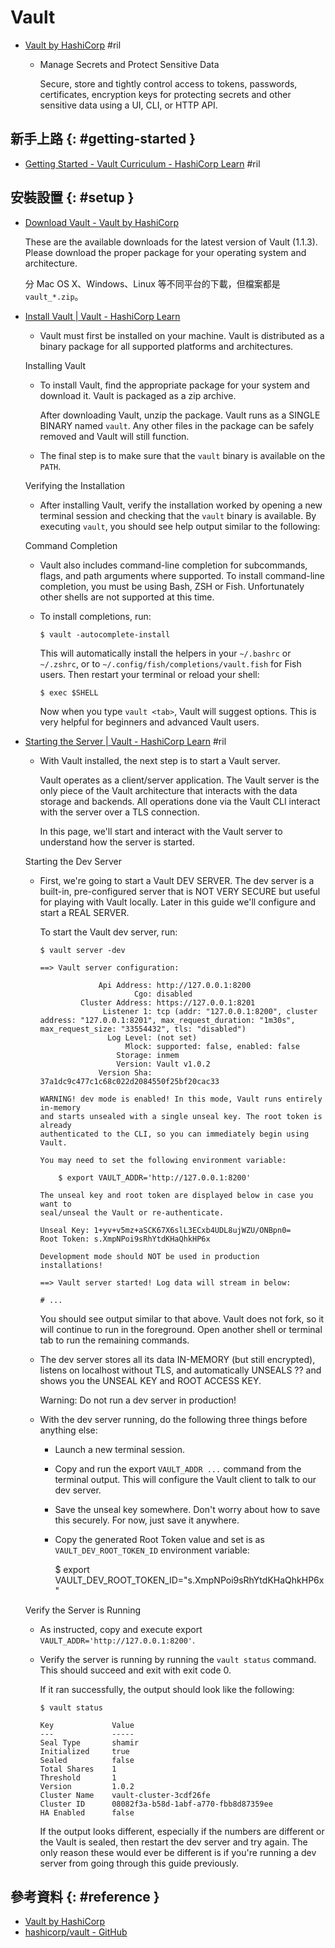 # Vault

  - [Vault by HashiCorp](https://www.vaultproject.io/) #ril

      - Manage Secrets and Protect Sensitive Data

        Secure, store and tightly control access to tokens, passwords, certificates, encryption keys for protecting secrets and other sensitive data using a UI, CLI, or HTTP API.

## 新手上路 {: #getting-started }

  - [Getting Started - Vault Curriculum \- HashiCorp Learn](https://learn.hashicorp.com/vault/#getting-started) #ril

## 安裝設置 {: #setup }

  - [Download Vault \- Vault by HashiCorp](https://www.vaultproject.io/downloads.html)

    These are the available downloads for the latest version of Vault (1.1.3). Please download the proper package for your operating system and architecture.

    分 Mac OS X、Windows、Linux 等不同平台的下載，但檔案都是 `vault_*.zip`。

  - [Install Vault \| Vault \- HashiCorp Learn](https://learn.hashicorp.com/vault/getting-started/install)

      - Vault must first be installed on your machine. Vault is distributed as a binary package for all supported platforms and architectures.

    Installing Vault

      - To install Vault, find the appropriate package for your system and download it. Vault is packaged as a zip archive.

        After downloading Vault, unzip the package. Vault runs as a SINGLE BINARY named `vault`. Any other files in the package can be safely removed and Vault will still function.

      - The final step is to make sure that the `vault` binary is available on the `PATH`.

     Verifying the Installation

      - After installing Vault, verify the installation worked by opening a new terminal session and checking that the `vault` binary is available. By executing `vault`, you should see help output similar to the following:

    Command Completion

      - Vault also includes command-line completion for subcommands, flags, and path arguments where supported. To install command-line completion, you must be using Bash, ZSH or Fish. Unfortunately other shells are not supported at this time.

      - To install completions, run:

            $ vault -autocomplete-install

        This will automatically install the helpers in your `~/.bashrc` or `~/.zshrc`, or to `~/.config/fish/completions/vault.fish` for Fish users. Then restart your terminal or reload your shell:

            $ exec $SHELL

        Now when you type `vault <tab>`, Vault will suggest options. This is very helpful for beginners and advanced Vault users.

  - [Starting the Server \| Vault \- HashiCorp Learn](https://learn.hashicorp.com/vault/getting-started/dev-server) #ril

      - With Vault installed, the next step is to start a Vault server.

        Vault operates as a client/server application. The Vault server is the only piece of the Vault architecture that interacts with the data storage and backends. All operations done via the Vault CLI interact with the server over a TLS connection.

        In this page, we'll start and interact with the Vault server to understand how the server is started.

    Starting the Dev Server

      - First, we're going to start a Vault DEV SERVER. The dev server is a built-in, pre-configured server that is NOT VERY SECURE but useful for playing with Vault locally. Later in this guide we'll configure and start a REAL SERVER.

        To start the Vault dev server, run:

            $ vault server -dev

            ==> Vault server configuration:

                         Api Address: http://127.0.0.1:8200
                                 Cgo: disabled
                     Cluster Address: https://127.0.0.1:8201
                          Listener 1: tcp (addr: "127.0.0.1:8200", cluster address: "127.0.0.1:8201", max_request_duration: "1m30s", max_request_size: "33554432", tls: "disabled")
                           Log Level: (not set)
                               Mlock: supported: false, enabled: false
                             Storage: inmem
                             Version: Vault v1.0.2
                         Version Sha: 37a1dc9c477c1c68c022d2084550f25bf20cac33

            WARNING! dev mode is enabled! In this mode, Vault runs entirely in-memory
            and starts unsealed with a single unseal key. The root token is already
            authenticated to the CLI, so you can immediately begin using Vault.

            You may need to set the following environment variable:

                $ export VAULT_ADDR='http://127.0.0.1:8200'

            The unseal key and root token are displayed below in case you want to
            seal/unseal the Vault or re-authenticate.

            Unseal Key: 1+yv+v5mz+aSCK67X6slL3ECxb4UDL8ujWZU/ONBpn0=
            Root Token: s.XmpNPoi9sRhYtdKHaQhkHP6x

            Development mode should NOT be used in production installations!

            ==> Vault server started! Log data will stream in below:

            # ...

        You should see output similar to that above. Vault does not fork, so it will continue to run in the foreground. Open another shell or terminal tab to run the remaining commands.

      - The dev server stores all its data IN-MEMORY (but still encrypted), listens on localhost without TLS, and automatically UNSEALS ?? and shows you the UNSEAL KEY and ROOT ACCESS KEY.

        Warning: Do not run a dev server in production!

      - With the dev server running, do the following three things before anything else:

          - Launch a new terminal session.
          - Copy and run the export `VAULT_ADDR ...` command from the terminal output. This will configure the Vault client to talk to our dev server.
          - Save the unseal key somewhere. Don't worry about how to save this securely. For now, just save it anywhere.
          - Copy the generated Root Token value and set is as `VAULT_DEV_ROOT_TOKEN_ID` environment variable:

               $ export VAULT_DEV_ROOT_TOKEN_ID="s.XmpNPoi9sRhYtdKHaQhkHP6x"

    Verify the Server is Running

      - As instructed, copy and execute export `VAULT_ADDR='http://127.0.0.1:8200'`.

      - Verify the server is running by running the `vault status` command. This should succeed and exit with exit code 0.

        If it ran successfully, the output should look like the following:

            $ vault status

            Key             Value
            ---             -----
            Seal Type       shamir
            Initialized     true
            Sealed          false
            Total Shares    1
            Threshold       1
            Version         1.0.2
            Cluster Name    vault-cluster-3cdf26fe
            Cluster ID      08082f3a-b58d-1abf-a770-fbb8d87359ee
            HA Enabled      false

        If the output looks different, especially if the numbers are different or the Vault is sealed, then restart the dev server and try again. The only reason these would ever be different is if you're running a dev server from going through this guide previously.

## 參考資料 {: #reference }

  - [Vault by HashiCorp](https://www.vaultproject.io/)
  - [hashicorp/vault - GitHub](https://github.com/hashicorp/vault)
